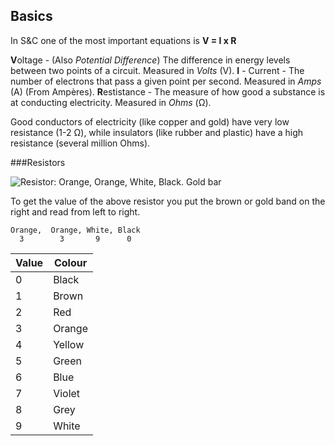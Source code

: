 Basics
---------


In S&C one of the most important equations is **V = I x R**

<b>V</b>oltage - (Also *Potential Difference*) The difference in energy levels between two points of a circuit. Measured in *Volts* (V). 
<span id=detail><b>I</b></span> - Current - The number of electrons that pass a given point per second. Measured in *Amps* (A) (From Ampères).
<b>R</b>estistance - The measure of how good a substance is at conducting electricity. Measured in *Ohms* (Ω).  

Good conductors of electricity (like copper and gold) have very low resistance (1-2 Ω), while insulators (like rubber and plastic) have a high resistance (several million Ohms). 

###Resistors

![Resistor: Orange, Orange, White, Black. Gold bar](https://encrypted-tbn2.gstatic.com/images?q=tbn:ANd9GcRw-Y6-bGo_GfYqrjH1_zxnKI1tzdtO0sfq7ZbO-O1gBJ0W4XkUMA)

To get the value of the above resistor you put the brown or gold band on the right and read from left to right.

    Orange,  Orange, White, Black
      3        3       9      0

|Value|Colour|
|-----|------|
|0|Black|
|1|Brown|
|2|Red|
|3 |Orange|
|4 |Yellow| 	
|5 |Green| 	
|6 |Blue| 	
|7 |Violet| 	
|8 |Grey| 	
|9|White|


